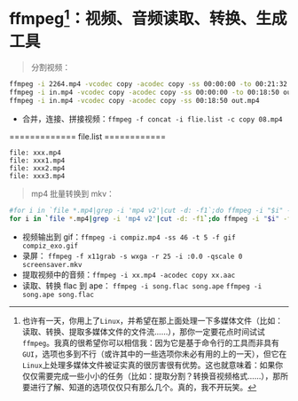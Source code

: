 # ffmpeg[^ffmpeg]：视频、音频读取、转换、生成工具

> 分割视频：

```Bash
ffmpeg -i 2264.mp4 -vcodec copy -acodec copy -ss 00:00:00 -to 00:21:32 2264_test.mp4
ffmpeg -i in.mp4 -vcodec copy -acodec copy -ss 00:00:00 -to 00:18:50 out.mp4
ffmpeg -i in.mp4 -vcodec copy -acodec copy -ss 00:18:50 out.mp4
```

+ 合并，连接、拼接视频：`ffmpeg -f concat -i flie.list -c copy 08.mp4`

============= file.list ============

```list
file: xxx.mp4
file: xxx1.mp4
file: xxx2.mp4
file: xxx3.mp4
```

> mp4 批量转换到 mkv：

```Bash
#for i in `file *.mp4|grep -i 'mp4 v2'|cut -d: -f1`;do ffmpeg -i "$i" -f matroska "`echo $i|sed 's/\.mp4/.mkv/g'`";done
for i in `file *.mp4|grep -i 'mp4 v2'|cut -d: -f1`;do ffmpeg -i "$i" -f matroska "${i%%.*}.mkv";done
```

+ 视频输出到 gif：`ffmpeg -i compiz.mp4 -ss 46 -t 5 -f gif compiz_exo.gif`
+ 录屏： `ffmpeg -f x11grab -s wxga -r 25 -i :0.0 -qscale 0 screensaver.mkv`
+ 提取视频中的音频：`ffmpeg -i xx.mp4 -acodec copy xx.aac`
+ 读取、转换 flac 到 ape： `ffmpeg -i song.flac song.ape` `ffmpeg -i song.ape song.flac`

[^ffmpeg]: 也许有一天，你用上了`Linux`，并希望在那上面处理一下多媒体文件（比如：读取、转换、提取多媒体文件的文件流……），那你一定要花点时间试试`ffmpeg`[^1]。我真的很希望你可以相信我：因为它是基于命令行的工具而非具有`GUI`，选项也多到不行（或许其中的一些选项你未必有用的上的一天），但它在`Linux`上[^2]处理多媒体文件被证实真的很厉害很有优势。这也就意味着：如果你仅仅需要完成一些小小的任务（比如：提取分割？转换音视频格式……），那所要进行了解、知道的选项仅仅只有那么几个。真的，我不开玩笑。

[^4]: 好了，很不好意思，让大家浪费这么多时间来阅读这么些无聊的东西，我只是希望能通过文字传达一点个人的看法而已（毕竟言论自由嘛），还请大家原谅则个……

[^1]: [ffmpeg](https://)

[^2]: 虽然`ffmpeg`是基于`Linux`的，但它也有`Windows`版本的……
